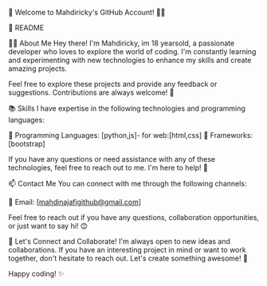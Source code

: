 👋 Welcome to Mahdiricky's GitHub Account! 👨‍💻

📝 README

👨‍💼 About Me
Hey there! I'm Mahdiricky, im 18 yearsold, a passionate developer who loves to explore the world of coding. I'm constantly learning and experimenting with new technologies to enhance my skills and create amazing projects.

Feel free to explore these projects and provide any feedback or suggestions. Contributions are always welcome! 🙌

📚 Skills
I have expertise in the following technologies and programming languages:

🔹 Programming Languages: [python,js]- for web:[html,css]
🔹 Frameworks: [bootstrap]

If you have any questions or need assistance with any of these technologies, feel free to reach out to me. I'm here to help! 💪

📫 Contact Me
You can connect with me through the following channels:

📧 Email: [mahdinajafigithub@gmail.com]

Feel free to reach out if you have any questions, collaboration opportunities, or just want to say hi! 😊

🌟 Let's Connect and Collaborate!
I'm always open to new ideas and collaborations. If you have an interesting project in mind or want to work together, don't hesitate to reach out. Let's create something awesome! 🎉

Happy coding! ✨
